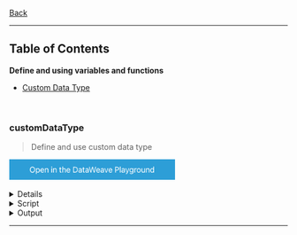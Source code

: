 [Back](../README.md)

<hr>

## Table of Contents

**Define and using variables and functions**
- [Custom Data Type](#customDataType)


&nbsp;

### customDataType

>Define and use custom data type

<a href="https://dataweave.mulesoft.com/learn/playground?projectMethod=GHRepo&repo=Elliot518%2Fdataweave-bible&path=MuleTrain/dataType%2FcustomDataType"><img width="300" src="/images/dwplayground-button.png"><a>

<details>
<summary>Input</summary>

```json
[
    {
      "airline": "United",
      "flightCode": "ER38sd",
      "fromAirportCode": "LAX",
      "toAirportCode": "SFO",
      "departureDate": "05-08-2023",
      "emptySeats": 0,
      "totalSeats": 200,
      "price": 199,
      "planeType": "Boeing 737"
    },
    {
      "airline": "Delta",
      "flightCode": "ER0945",
      "fromAirportCode": "PDX",
      "toAirportCode": "CLE",
      "departureDate": "16-06-2023",
      "emptySeats": 24,
      "totalSeats": 350,
      "price": 450,
      "planeType": "Boeing 747"
    }
]
```
</details>

<details>
<summary>Script</summary>

```dataweave
%dw 2.0
output application/json
type Currency = String {format: '###.00'}
---
flights: payload map (item, index) -> {
    dest: item.toAirportCode,
    price: item.price as Currency,
    totalSeats: item.totalSeats,
    plane: upper(item.planeType),
    date: item.departureDate as Date {format: 'dd-MM-yyyy'} as String {format: 'yyyy-MM-dd'}
}
```
</details>

<details>
<summary>Output</summary>

```json

```
</details>

<hr>









